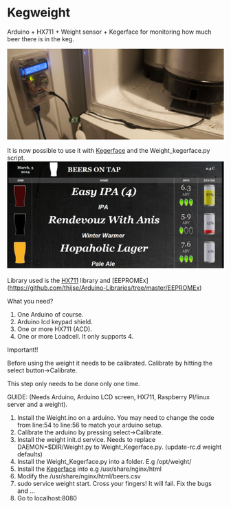 Kegweight
=========

Arduino + HX711 + Weight sensor + Kegerface for monitoring how much beer there is in the keg. 

![ScreenShot](screenshot1.jpg "Arduino")

It is now possible to use it with [Kegerface](https://github.com/andresol/kegerface) and the Weight_kegerface.py script.  
![ScreenShot2](screenshot2.jpg "Kegerface")

Library used is the [HX711](https://github.com/bogde/HX711) library and [EEPROMEx] (https://github.com/thijse/Arduino-Libraries/tree/master/EEPROMEx)

What you need?  
1. One Arduino of course.  
2. Arduino lcd keypad shield.  
3. One or more HX711 (ACD).  
4. One or more Loadcell. It only supports 4.  

Important!!

Before using the weight it needs to be calibrated. Calibrate by hitting the select button->Calibrate. 

This step only needs to be done only one time.

GUIDE: (Needs Arduino, Arduino LCD screen, HX711, Raspberry PI/linux server and a weight).  
1. Install the Weight.ino on a arduino. You may need to change the code from line:54 to line:56 to match your arduino setup. 
2. Calibrate the arduino by pressing select->Calibrate.  
3. Install the weight init.d service. Needs to replace DAEMON=$DIR/Weight.py to Weight_Kegerface.py. (update-rc.d weight defaults)  
4. Install the Weight_Kegerface.py into a folder. E.g /opt/weight/   
5. Install the [Kegerface](https://github.com/andresol/kegerface) into e.g /usr/share/nginx/html  
6. Modify the /usr/share/nginx/html/beers.csv  
7. sudo service weight start. Cross your fingers! It will fail. Fix the bugs and ...  
8. Go to localhost:8080  
